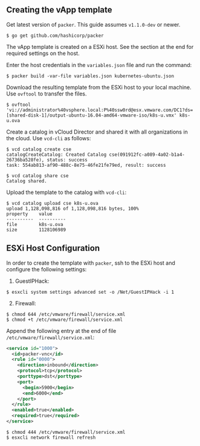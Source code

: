 Creating the vApp template
---

Get latest version of `packer`. This guide assumes `v1.1.0-dev` or newer.

```shell
$ go get github.com/hashicorp/packer
```

The vApp template is created on a ESXi host. See the section at the end for required settings on the host.

Enter the host credentials in the `variables.json` file and run the command:

```shell
$ packer build -var-file variables.json kubernetes-ubuntu.json
```

Download the resulting template from the ESXi host to your local machine. Use `ovftool` to transfer the files.

```shell
$ ovftool 'vi://administrator%40vsphere.local:P%40ssw0rd@esx.vmware.com/DC1?ds=[shared-disk-1]/output-ubuntu-16.04-amd64-vmware-iso/k8s-u.vmx' k8s-u.ova
```

Create a catalog in vCloud Director and shared it with all organizations in the cloud. Use `vcd-cli` as follows:

```shell
$ vcd catalog create cse
catalogCreateCatalog: Created Catalog cse(091912fc-a089-4a02-b1a4-26736ba528fe), status: success
task: 554ab813-af90-488c-8e75-46fe21fe79ed, result: success

$ vcd catalog share cse
Catalog shared.
```

Upload the template to the catalog with `vcd-cli`:

```shell
$ vcd catalog upload cse k8s-u.ova
upload 1,128,098,816 of 1,128,098,816 bytes, 100%
property    value
----------  ----------
file        k8s-u.ova
size        1128106989
```

ESXi Host Configuration
---

In order to create the template with `packer`, ssh to the ESXi host and configure the following settings:

1. GuestIPHack:

```shell
$ esxcli system settings advanced set -o /Net/GuestIPHack -i 1
```

2. Firewall:

```shell
$ chmod 644 /etc/vmware/firewall/service.xml
$ chmod +t /etc/vmware/firewall/service.xml
```

Append the following entry at the end of file `/etc/vmware/firewall/service.xml`:

```xml
<service id="1000">
  <id>packer-vnc</id>
  <rule id="0000">
    <direction>inbound</direction>
    <protocol>tcp</protocol>
    <porttype>dst</porttype>
    <port>
      <begin>5900</begin>
      <end>6000</end>
    </port>
  </rule>
  <enabled>true</enabled>
  <required>true</required>
</service>
```

```shell
$ chmod 444 /etc/vmware/firewall/service.xml
$ esxcli network firewall refresh
```
